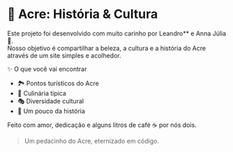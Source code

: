 # 🌿 Acre: História & Cultura  

Este projeto foi desenvolvido com muito carinho por Leandro** e Anna Júlia 💚.  
Nosso objetivo é compartilhar a beleza, a cultura e a história do Acre através de um site simples e acolhedor.  

✨ O que você vai encontrar
- 🏞️ Pontos turísticos do Acre  
- 🍲 Culinária típica  
- 🎭 Diversidade cultural  
- 📖 Um pouco da história  



Feito com amor, dedicação e alguns litros de café ☕ por nós dois.  
> Um pedacinho do Acre, eternizado em código.
